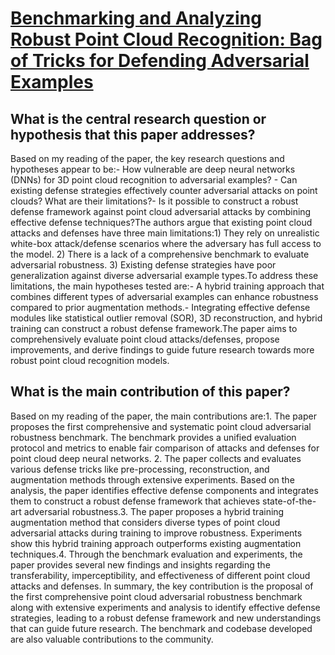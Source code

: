 # [Benchmarking and Analyzing Robust Point Cloud Recognition: Bag of Tricks   for Defending Adversarial Examples](https://arxiv.org/abs/2307.16361)

## What is the central research question or hypothesis that this paper addresses?

Based on my reading of the paper, the key research questions and hypotheses appear to be:- How vulnerable are deep neural networks (DNNs) for 3D point cloud recognition to adversarial examples? - Can existing defense strategies effectively counter adversarial attacks on point clouds? What are their limitations?- Is it possible to construct a robust defense framework against point cloud adversarial attacks by combining effective defense techniques?The authors argue that existing point cloud attacks and defenses have three main limitations:1) They rely on unrealistic white-box attack/defense scenarios where the adversary has full access to the model. 2) There is a lack of a comprehensive benchmark to evaluate adversarial robustness. 3) Existing defense strategies have poor generalization against diverse adversarial example types.To address these limitations, the main hypotheses tested are:- A hybrid training approach that combines different types of adversarial examples can enhance robustness compared to prior augmentation methods.- Integrating effective defense modules like statistical outlier removal (SOR), 3D reconstruction, and hybrid training can construct a robust defense framework.The paper aims to comprehensively evaluate point cloud attacks/defenses, propose improvements, and derive findings to guide future research towards more robust point cloud recognition models.


## What is the main contribution of this paper?

Based on my reading of the paper, the main contributions are:1. The paper proposes the first comprehensive and systematic point cloud adversarial robustness benchmark. The benchmark provides a unified evaluation protocol and metrics to enable fair comparison of attacks and defenses for point cloud deep neural networks. 2. The paper collects and evaluates various defense tricks like pre-processing, reconstruction, and augmentation methods through extensive experiments. Based on the analysis, the paper identifies effective defense components and integrates them to construct a robust defense framework that achieves state-of-the-art adversarial robustness.3. The paper proposes a hybrid training augmentation method that considers diverse types of point cloud adversarial attacks during training to improve robustness. Experiments show this hybrid training approach outperforms existing augmentation techniques.4. Through the benchmark evaluation and experiments, the paper provides several new findings and insights regarding the transferability, imperceptibility, and effectiveness of different point cloud attacks and defenses. In summary, the key contribution is the proposal of the first comprehensive point cloud adversarial robustness benchmark along with extensive experiments and analysis to identify effective defense strategies, leading to a robust defense framework and new understandings that can guide future research. The benchmark and codebase developed are also valuable contributions to the community.
